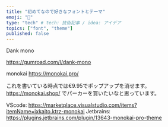```yaml
---
title: "初めてなので好きなフォントとテーマ"
emoji: "🤖"
type: "tech" # tech: 技術記事 / idea: アイデア
topics: ["font", "theme"]
published: false
---
```


Dank mono

https://gumroad.com/l/dank-mono

monokai
https://monokai.pro/

これを書いている時点では€9.95でポップアップを消せます。
https://monokai.shop/
でパーカーを買いたいなと思っています。

VScode: https://marketplace.visualstudio.com/items?itemName=ixkaito.ktrz-monokai
Jetbrains: https://plugins.jetbrains.com/plugin/13643-monokai-pro-theme

